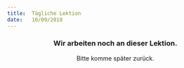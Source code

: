 ```yaml
---
title:  Tägliche Lektion
date:   10/09/2018
---
```


### <center>Wir arbeiten noch an dieser Lektion.</center>
<center>Bitte komme später zurück.</center>
